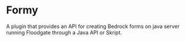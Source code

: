 # Formy
A plugin that provides an API for creating Bedrock forms on java server running Floodgate through a Java API or Skript.
